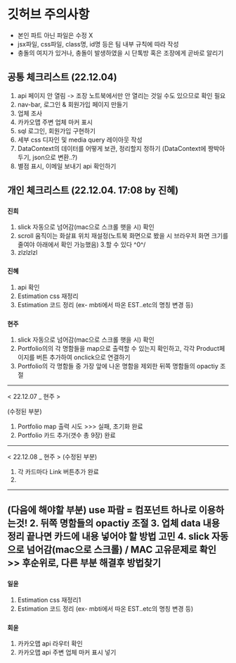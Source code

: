 # 깃허브 주의사항

- 본인 파트 아닌 파일은 수정 X
- jsx파일, css파일, class명, id명 등은 팀 내부 규칙에 따라 작성
- 충돌의 여지가 있거나, 충돌이 발생하였을 시 단톡방 혹은 조장에게 곧바로 알리기

## 공통 체크리스트 (22.12.04)

1. api 페이지 안 열림 -> 조장 노트북에서만 안 열리는 것일 수도 있으므로 확인 필요
2. nav-bar, 로그인 & 회원가입 페이지 만들기
3. 업체 조사
4. 카카오맵 주변 업체 마커 표시
5. sql 로그인, 회원가입 구현하기
6. 세부 css 디자인 및 media query 레이아웃 작성
7. DataContext의 데이터를 어떻게 보관, 정리할지 정하기 (DataContext에 짱박아두기, json으로 변환..?)
8. 별점 표시, 이메일 보내기 api 확인하기

## 개인 체크리스트 (22.12.04. 17:08 by 진혜)

### `진희`

1. slick 자동으로 넘어감(mac으로 스크롤 햇을 시) 확인
2. scroll 움직이는 화살표 위치 재설정(노트북 화면으로 봤을 시 브라우저 화면 크기를 줄여야 아래에서 확인 가능했음) 3.할 수 있다 \^0^/
3. zlzlzlzl

### `진혜`

1. api 확인
2. Estimation css 재정리
3. Estimation 코드 정리 (ex- mbti에서 따온 EST..etc의 명칭 변경 등)



### `현주`
1. slick 자동으로 넘어감(mac으로 스크롤 햇을 시) 확인
2. Portfolio의의 각 명함들을 map으로 출력할 수 있는지 확인하고, 각각 Product페이지를 버튼 추가하여 onclick으로 연결하기
3. Portfolio의 각 명함들 중 가장 앞에 나온 명함을 제외한 뒤쪽 명함들의 opactiy 조절
------------------------------------------------------------------------------------------------------------------
< 22.12.07 _ 현주 >

(수정된 부분)
1. Portfolio map 출력 시도 >>> 실패, 초기화 완료 
2. Portfolio 카드 추가(갯수 총 9장) 완료
------------------------------------------------------------------------------------------------------------------
< 22.12.08 _ 현주 >
(수정된 부분)
1. 각 카드마다 Link 버튼추가 완료
2. 
------------------------------------------------------------------------------------------------------------------
(다음에 해야할 부분)
 use 파람 = 컴포넌트 하나로 이용하는것!
2. 뒤쪽 명함들의 opactiy 조절
3. 업체 data 내용 정리 끝나면 카드에 내용 넣어야 할 방법 고민 
4. slick 자동으로 넘어감(mac으로 스크롤)   /   MAC 고유문제로 확인 >> 후순위로, 다른 부분 해결후 방법찾기
------------------------------------------------------------------------------------------------------------------



### `일윤`
1. Estimation css 재정리1
2. Estimation 코드 정리 (ex- mbti에서 따온 EST..etc의 명칭 변경 등)

### `회윤`

1. 카카오맵 api 라우터 확인
2. 카카오맵 api 주변 업체 마커 표시 넣기







<!--
# Getting Started with Create React App

This project was bootstrapped with [Create React App](https://github.com/facebook/create-react-app).

## Available Scripts

In the project directory, you can run:

### `npm start`

Runs the app in the development mode.\
Open [http://localhost:3000](http://localhost:3000) to view it in your browser.

The page will reload when you make changes.\
You may also see any lint errors in the console.

### `npm test`

Launches the test runner in the interactive watch mode.\
See the section about [running tests](https://facebook.github.io/create-react-app/docs/running-tests) for more information.

### `npm run build`

Builds the app for production to the `build` folder.\
It correctly bundles React in production mode and optimizes the build for the best performance.

The build is minified and the filenames include the hashes.\
Your app is ready to be deployed!

See the section about [deployment](https://facebook.github.io/create-react-app/docs/deployment) for more information.

### `npm run eject`

**Note: this is a one-way operation. Once you `eject`, you can't go back!**

If you aren't satisfied with the build tool and configuration choices, you can `eject` at any time. This command will remove the single build dependency from your project.

Instead, it will copy all the configuration files and the transitive dependencies (webpack, Babel, ESLint, etc) right into your project so you have full control over them. All of the commands except `eject` will still work, but they will point to the copied scripts so you can tweak them. At this point you're on your own.

You don't have to ever use `eject`. The curated feature set is suitable for small and middle deployments, and you shouldn't feel obligated to use this feature. However we understand that this tool wouldn't be useful if you couldn't customize it when you are ready for it.

## Learn More

You can learn more in the [Create React App documentation](https://facebook.github.io/create-react-app/docs/getting-started).

To learn React, check out the [React documentation](https://reactjs.org/).

### Code Splitting

This section has moved here: [https://facebook.github.io/create-react-app/docs/code-splitting](https://facebook.github.io/create-react-app/docs/code-splitting)

### Analyzing the Bundle Size

This section has moved here: [https://facebook.github.io/create-react-app/docs/analyzing-the-bundle-size](https://facebook.github.io/create-react-app/docs/analyzing-the-bundle-size)

### Making a Progressive Web App

This section has moved here: [https://facebook.github.io/create-react-app/docs/making-a-progressive-web-app](https://facebook.github.io/create-react-app/docs/making-a-progressive-web-app)

### Advanced Configuration

This section has moved here: [https://facebook.github.io/create-react-app/docs/advanced-configuration](https://facebook.github.io/create-react-app/docs/advanced-configuration)

### Deployment

This section has moved here: [https://facebook.github.io/create-react-app/docs/deployment](https://facebook.github.io/create-react-app/docs/deployment)

### `npm run build` fails to minify

This section has moved here: [https://facebook.github.io/create-react-app/docs/troubleshooting#npm-run-build-fails-to-minify](https://facebook.github.io/create-react-app/docs/troubleshooting#npm-run-build-fails-to-minify)
-->
